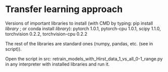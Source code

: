 # Transfer learning approach

Versions of important libraries to install (with CMD by typing: pip install _library_ ; or conda install _library_): pytorch 1.0.1, pytorch-cpu 1.0.1, scipy 1.1.0, torchvision 0.2.2, torchvision-cpu 0.2.2

The rest of the libraries are standard ones (numpy, pandas, etc. (see in script)).

Open the script in src: retrain_models_with_Hirst_data_1_vs_all_0-1_range.py in any interpreter with installed libraries and run it.
